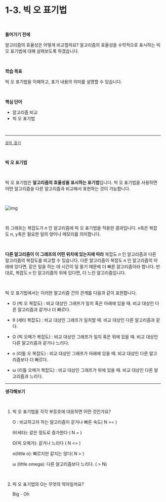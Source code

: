 # 1-3. 빅 오 표기법







<br>







**들어가기 전에**

알고리즘의 효율성은 어떻게 비교할까요? 알고리즘의 효율성을 수학적으로 표시하는 빅 오 표기법에 대해 살펴보도록 하겠습니다.





<br>



**학습 목표**

빅 오 표기법을 이해하고, 표기 내용의 의미를 설명할 수 있습니다.





<br>



**핵심 단어**

- 알고리즘 비교
- 빅 오 표기법





<br>



------

 

[`강의 듣기`](https://www.boostcourse.org/cs204/lecture/480381?isDesc=false)





<br>





**빅 오 표기법**

 



<br>



빅 오 표기법은 **알고리즘의 효율성을 표시하는 표기법**입니다. 빅 오 표기법을 사용하면 어떤 알고리즘을 다른 알고리즘과 비교해서 표현하는 것이 가능합니다.

 



<br>



![img](https://cphinf.pstatic.net/mooc/20210525_284/1621921589246JLuBn_PNG/mceclip0.png)

 



<br>



위 그래프는 복잡도가  *n* 인 알고리즘에 빅 오 표기법을 적용한 결과입니다. x축은 복잡도 n, y축은 필요한 일의 양이나 메모리를 의미합니다.

 



<br>



**다른 알고리즘이 이 그래프의 어떤 위치에 있는지에 따라** 복잡도  *n* 인 알고리즘과 다른 알고리즘의 복잡도를 비교할 수 있습니다. 다른 알고리즘이 복잡도  *n* 인 알고리즘의 아래에 있다면, 같은 일을 하는 데 시간이 덜 들기 때문에 더 빠른 알고리즘이라 합니다. 반대로, 복잡도  *n* 인 알고리즘의 위에 있다면, 더 느린 알고리즘입니다.

 



<br>



빅 오 표기법에서는 이러한 알고리즘 간의 관계를 다음과 같이 표현합니다.

- O (빅 오 복잡도) : 비교 대상인 그래프가 일치 혹은 아래에 있을 때. 비교 대상인 다른 알고리즘과 같거나 더 빠르다.

- θ (세타 복잡도) : 비교 대상인 그래프가 일치할 때. 비교 대상인 다른 알고리즘과 같다.

- Ω (빅 오메가 복잡도) : 비교 대상인 그래프가 일치 혹은 위에 있을 때. 비교 대상인 다른 알고리즘과 같거나 느리다.

- o (리틀 오 복잡도) : 비교 대상인 그래프가 아래에 있을 때. 비교 대상인 다른 알고리즘보다 더 빠르다.

- ω (리틀 오메가 복잡도) : 비교 대상인 그래프가 위에 있을 때. 비교 대상인 다른 알고리즘과 느리다.

 

------

 

**생각해보기**



<br>



1) 빅 오 표기법을 각각 부등호에 대응하면 어떤 것인가요?

   O : 비교하고자 하는 알고리즘이 같거나 빠른 속도( N >= )

   Θ(세타): 같은 정도로 증가한다 ( N = )

   Ω(빅 오메가): 같거나 느리다 ( N <= )

   o(little o): 빠르지만 같지는 않다( N > )

   ω (little omega): 다른 알고리즘보다 느리다. ( > N)

   

   <br>

   

2. 빅 오 표기법의 O는 무엇의 약자일까요?

   Big - Oh